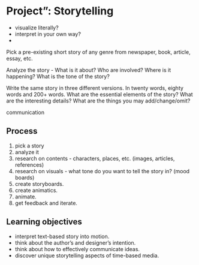 # Project”: Storytelling

- visualize literally?
- interpret in your own way?
- 

Pick a pre-existing short story of any genre from newspaper, book, article, essay, etc.

Analyze the story - What is it about? Who are involved? Where is it happening? What is the tone of the story? 

Write the same story in three different versions. In twenty words, eighty words and 200+ words. What are the essential elements of the story? What are the interesting details? What are the things you may add/change/omit?

communication


## Process
1. pick a story
1. analyze it
1. research on contents - characters, places, etc. (images, articles, references)
1. research on visuals - what tone do you want to tell the story in? (mood boards)
1. create storyboards.
1. create animatics.
1. animate.
1. get feedback and iterate.


## Learning objectives
- interpret text-based story into motion.
- think about the author’s and designer’s intention.
- think about how to effectively communicate ideas.
- discover unique storytelling aspects of time-based media.

